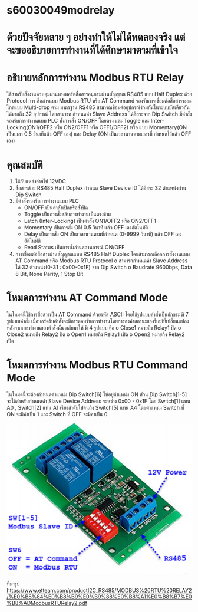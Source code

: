 # s60030049modrelay
# ด้วยปัจจัยหลาย ๆ อย่างทำให้ไม่ได้ทดลองจริง แต่จะขออธิบายการทำงานที่ได้ศึกษามาตามที่เข้าใจ
# อธิบายหลักการทำงาน Modbus RTU Relay

ใช้สำหรับสั่งงานควบคุมผ่านทางพอร์ตสื่อสารอนุกรมผ่านสัญญาณ RS485 แบบ Half Duplex ด้วย Protocol การ
สื่อสารแบบ Modbus RTU หรือ AT Command รองรับการเชื่อมต่อสื่อสารระยะไกลแบบ Multi-drop ตาม
มาตรฐาน RS485 สามารถเชื่อมต่ออุปกรณ์ร่วมกันในระบบบัสเดียวกันได้มากถึง 32 อุปกรณ์ โดยสามารถ
กําหนดค่า Slave Address ได้อิสระจาก Dip Switch มีคําสั่งรองรับการทํางานแบบ PLC ทั้งการสั่ง
ON/OFF โดยตรง และ Toggle และ Inter-Locking(ON1/OFF2 หรือ ON2/OFF1 หรือ OFF1/OFF2) หรือ
แบบ Momentary(ON เป็นเวลา 0.5 วินาทีแล้ว OFF เอง) และ Delay (ON เป็นเวลานานตามเวลาที่
กําหนดไว้แล้ว OFF เอง)

# คุณสมบัติ
1. ใช้กับแหล่งจ่ายไป 12VDC
2. สื่อสารด้วย RS485 Half Duplex กำหนด Slave Device ID ได้อิสระ 32 ตำแหน่งผ่าน Dip Switch 
3. มีคำสั่งรองรับการทำงานแบบ PLC
    - ON/OFF เป็นคำสั่งเปิดหรือสั่งปิด
    - Toggle เป็นการสั่งสลับการทำงานเป็นตรงข้าม
    - Latch (Inter-Locking) เป็นคำสั่ง ON1/OFF2 หรือ ON2/OFF1
    - Momentary เป็นการสั่ง ON 0.5 วินาที แล้ว OFF เองอัตโนมัติ
    - Delay เป็นการสั่ง ON เป็นเวลานานตามที่กำหนด (0-9999 วินาที) แล้ว OFF เองอัตโนมัติ
    - Read Status เป็นการสั่งอ่านสถานการณ์ ON/OFF
4. การเชื่อมต่อสื่อสารผ่านสัญญาณแบบ RS485 Half Duplex โดยสามารถเลือกการสั่งงานแบบ AT Command หรือ Modbus RTU Protocol
    o สามารถกําหนดค่า Slave Address ได้ 32 ตําแหน่ง(0-31 : 0x00-0x1F) จาก Dip Switch
    o Baudrate 9600bps, Data 8 Bit, None Parity, 1 Stop Bit 

# โหมดการทำงาน AT Command Mode
ในโหมดนี้ใช้การสื่อสารเป็น AT Command ด้วยรหัส ASCII โดยใช้รูปแบบคำสั่งเป็นอักขระ มี 7 รูปแบบคำสั่ง เมื่อบอร์ดรับคำสั่งจะมีการตอบรับการทำงานโดยการส่งค่าสถานะของรีเลย์ที่เปลี่ยนแปลงหลังจากการทำงานของคำสั่งนั้น 
กลับมาให้ มี 4 รูปแบบ คือ
    o Close1 หมายถึง Relay1 ปิด
    o Close2 หมายถึง Relay2 ปิด
    o Open1 หมายถึง Relay1 เปิด
    o Open2 หมายถึง Relay2 เปิด

# โหมดการทำงาน Modbus RTU Command Mode
ในโหมดนี้จะต้องกำหนดตำแหน่ง Dip Switch[6] ให้อยู่ตำแหน่ง ON ส่วน Dip Switch[1-5] จะใช้สำหรับกำหนดค่า Slave Device Address ระหว่าง 0x00 - 0x1F โดย Switch[1] แทน A0 , Switch[2] แทน A1 เรียงลำดับไปจนถึง Switch[5] แทน A4 โดยตำแหน่ง Switch ที่ ON จะมีค่าเป็น 1 และ Switch ที่ OFF จะมีค่าเป็น 0

![relay.png](relay.PNG)

ที่มารูป https://www.etteam.com/productI2C_RS485/MODBUS%20RTU%20RELAY2/%E0%B8%84%E0%B8%B9%E0%B9%88%E0%B8%A1%E0%B8%B7%E0%B8%ADModbusRTURelay2.pdf
